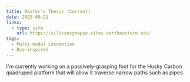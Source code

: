 ```yaml
---
title: Master's Thesis (Current)
date: 2025-09-21
links:
  - type: site
    url: https://siliconsynapse.sites.northeastern.edu/
tags:
  - Multi-modal Locomotion
  - Bio-inspired
---
```


I'm currently working on a passively-grasping foot for the Husky Carbon quadruped platform that will allow it traverse narrow paths such as pipes.

<!--more-->
